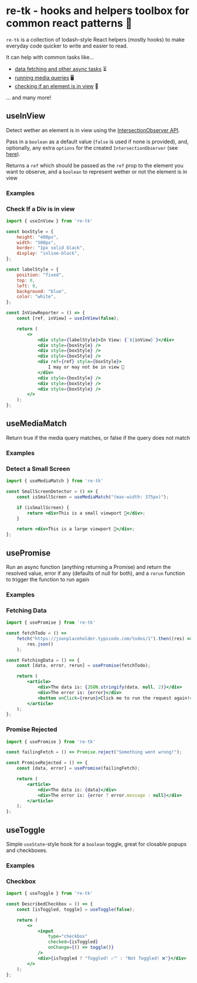 # re-tk - hooks and helpers toolbox for common react patterns 🧰

`re-tk` is a collection of lodash-style React helpers (mostly hooks) to make everyday code quicker to write and easier to read.

It can help with common tasks like...

- [data fetching and other async tasks](#usePromise) ⏳
- [running media queries](#useMediaMatch) 🖥
- [checking if an element is in view](#useInView) 🔎

... and many more!


## useInView

Detect wether an element is in view using the [IntersectionObserver API](https://developer.mozilla.org/en-US/docs/Web/API/Intersection_Observer_API).

Pass in a `boolean` as a default value (`false` is used if none is provided), and, optionally, any extra `options` for the created `IntersectionObserver` (see [here](https://developer.mozilla.org/en-US/docs/Web/API/Intersection_Observer_API#Intersection_observer_options)).

Returns a `ref` which should be passed as the `ref` prop to the element you want to observe, and a `boolean` to represent wether or not the element is in view

### Examples


### Check If a Div is in view

```jsx
import { useInView } from 're-tk'

const boxStyle = {
    height: "400px",
    width: "500px",
    border: "1px solid black",
    display: "inline-block",
};

const labelStyle = {
    position: "fixed",
    top: 0,
    left: 0,
    background: "blue",
    color: "white",
};

const InViewReporter = () => {
    const [ref, inView] = useInView(false);

    return (
        <>
            <div style={labelStyle}>In View: {`${inView}`}</div>
            <div style={boxStyle} />
            <div style={boxStyle} />
            <div style={boxStyle} />
            <div ref={ref} style={boxStyle}>
                I may or may not be in view 🤔
            </div>
            <div style={boxStyle} />
            <div style={boxStyle} />
            <div style={boxStyle} />
        </>
    );
};

```



## useMediaMatch

Return true if the media query matches, or false if the query does not match

### Examples


### Detect a Small Screen

```jsx
import { useMediaMatch } from 're-tk'

const SmallScreenDetector = () => {
    const isSmallScreen = useMediaMatch("(max-width: 375px)");

    if (isSmallScreen) {
        return <div>This is a small viewport 🔬</div>;
    }

    return <div>This is a large viewport 🔭</div>;
};

```



## usePromise 

Run an async function (anything returning a Promise) and return the resolved value, error if any (defaults of null for both), and a `rerun` function to trigger the function to run again

### Examples


### Fetching Data

```jsx
import { usePromise } from 're-tk'

const fetchTodo = () =>
    fetch("https://jsonplaceholder.typicode.com/todos/1").then((res) =>
        res.json()
    );

const FetchingData = () => {
    const [data, error, rerun] = usePromise(fetchTodo);

    return (
        <article>
            <div>The data is: {JSON.stringify(data, null, 2)}</div>
            <div>The error is: {error}</div>
            <button onClick={rerun}>Click me to run the request again!</button>
        </article>
    );
};

```



### Promise Rejected

```jsx
import { usePromise } from 're-tk'

const failingFetch = () => Promise.reject("Something went wrong!");

const PromiseRejected = () => {
    const [data, error] = usePromise(failingFetch);

    return (
        <article>
            <div>The data is: {data}</div>
            <div>The error is: {error ? error.message : null}</div>
        </article>
    );
};

```


## useToggle

Simple `useState`-style hook for a `boolean` toggle, great for closable popups and checkboxes.

### Examples


### Checkbox

```jsx
import { useToggle } from 're-tk'

const DescribedCheckbox = () => {
    const [isToggled, toggle] = useToggle(false);

    return (
        <>
            <input
                type="checkbox"
                checked={isToggled}
                onChange={() => toggle()}
            />
            <div>{isToggled ? "Toggled! ✅" : "Not Toggled! ❌"}</div>
        </>
    );
};

```

